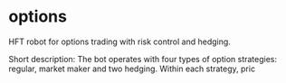 # options
HFT robot for options trading with risk control and hedging.

Short description:
The bot operates with four types of option strategies: regular, market maker and two hedging.
Within each strategy, pric